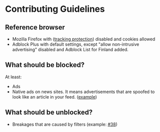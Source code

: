 # Contributing Guidelines

## Reference browser

* Mozilla Firefox with ([tracking protection](https://images2.imgbox.com/e4/d7/vJvJQm5h_o.png)) disabled and cookies allowed
* Adblock Plus with default settings, except "allow non-intrusive advertising" disabled and Adblock List for Finland added.

## What should be blocked?

At least:

* Ads
* Native ads on news sites. It means advertisements that are spoofed to look like an article in your feed. ([example](https://images2.imgbox.com/8d/49/NYUEjxKo_o.png))


## What should be unblocked?

* Breakages that are caused by filters (example: [#38](https://github.com/finnish-easylist-addition/finnish-easylist-addition/issues/38))
